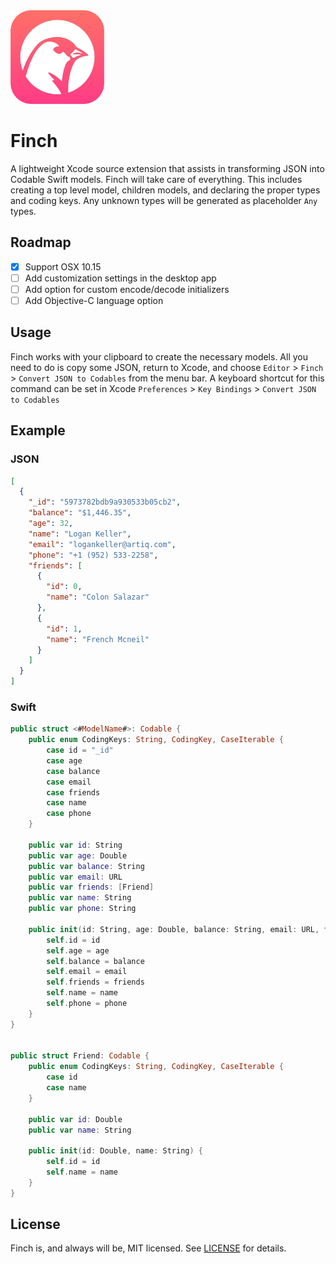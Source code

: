 <img src="https://github.com/NicholasBellucci/Finch/blob/main/Icons/finch.logo.png" width="150"/>

# Finch

A lightweight Xcode source extension that assists in transforming JSON into Codable Swift models. 
Finch will take care of everything. This includes creating a top level model, children models, and declaring the proper types and coding keys. Any unknown types will be generated as placeholder `Any` types.

## Roadmap

- [x] Support OSX 10.15
- [ ] Add customization settings in the desktop app
- [ ] Add option for custom encode/decode initializers
- [ ] Add Objective-C language option

## Usage
Finch works with your clipboard to create the necessary models. All you need to do is copy some JSON, return to Xcode, and choose `Editor` > `Finch` > `Convert JSON to Codables` from the menu bar. A keyboard shortcut for this command can be set in Xcode `Preferences` > `Key Bindings` > `Convert JSON to Codables`

## Example
### JSON
```json
[
  {
    "_id": "5973782bdb9a930533b05cb2",
    "balance": "$1,446.35",
    "age": 32,
    "name": "Logan Keller",
    "email": "logankeller@artiq.com",
    "phone": "+1 (952) 533-2258",
    "friends": [
      {
        "id": 0,
        "name": "Colon Salazar"
      },
      {
        "id": 1,
        "name": "French Mcneil"
      }
    ]
  }
]
```
### Swift
```swift
public struct <#ModelName#>: Codable {
    public enum CodingKeys: String, CodingKey, CaseIterable {
        case id = "_id"
        case age
        case balance
        case email
        case friends
        case name
        case phone
    }

    public var id: String
    public var age: Double
    public var balance: String
    public var email: URL
    public var friends: [Friend]
    public var name: String
    public var phone: String

    public init(id: String, age: Double, balance: String, email: URL, friends: [Friend], name: String, phone: String) {
        self.id = id
        self.age = age
        self.balance = balance
        self.email = email
        self.friends = friends
        self.name = name
        self.phone = phone
    }
}


public struct Friend: Codable {
    public enum CodingKeys: String, CodingKey, CaseIterable {
        case id
        case name
    }

    public var id: Double
    public var name: String

    public init(id: Double, name: String) {
        self.id = id
        self.name = name
    }
}
```

## License

Finch is, and always will be, MIT licensed. See [LICENSE](LICENSE) for details.
